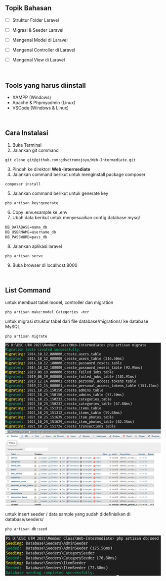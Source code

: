 <h2>Topik Bahasan</h2>

- [ ] Struktur Folder Laravel
- [ ] Migrasi & Seeder Laravel
- [ ] Mengenal Model di Laravel
- [ ] Mengenal Controller di Laravel
- [ ] Mengenal View di Laravel


<br>
<h2>
    Tools yang harus diinstall
</h2>

- XAMPP (Windows)
- Apache & Phpmyadmin (Linux)
- VSCode (Windows & Linux)

<br>
<h2>
    Cara Instalasi
</h2>

1. Buka Terminal
2. Jalankan git command

```
git clone git@github.com:gdsctrunojoyo/Web-Intermediate.git
```

3. Pindah ke direktori **Web-Intermediate**
4. Jalankan command berikut untuk menginstall package composer

```
composer install
```
5. Jalankan command berikut untuk generate key
```
php artisan key:generate
```
6. Copy .env.example ke .env
7. Ubah data berikut untuk menyesuaikan config database mysql

```
DB_DATABASE=nama_db
DB_USERNAME=username_db
DB_PASSWORD=pass_db
```

8. Jalankan aplikasi laravel
```
php artisan serve
```
9. Buka browser di localhost:8000


<br>
<h2>
List Command
</h2>


untuk membuat tabel model, controller dan migration

```
php artisan make:model Categories -mcr
```
untuk migrasi struktur tabel dari file database/migrations/ ke database MySQL

```
php artisan migrate
```

![Gambar 1](./screenshots/1.PNG)
<br/>
![Gambar 2](./screenshots/2.PNG)

untuk insert seeder / data sample yang sudah didefinisikan di database/seeders/

```
php artisan db:seed
```

![Gambar Seeder](./screenshots/3.PNG)
